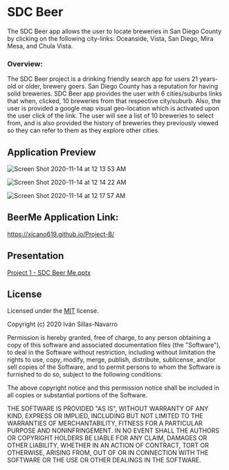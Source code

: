 # SDC Beer
The SDC Beer app allows the user to locate breweries in San Diego County by clicking on the following city-links: Oceanside, Vista, San Diego, Mira Mesa, and Chula Vista.

### Overview:
The SDC Beer project is a drinking friendly search app for users 21 years-old or older, brewery goers. 
San Diego County has a reputation for having solid breweries.
SDC Beer app provides the user with 6 cities/suburbs  links that when, clicked, 10 breweries from that respective city/suburb. 
Also, the user is provided a google map visual geo-location which is activated upon the user click of the link. 
The user will see a list of 10 breweries to select from, and is also provided the history of breweries they previously viewed so they can refer to them as they explore other cities. 



<!-- ## Wireframe - rough draft

The following is our first version of a rough draft wireframe:

![rough draft](./Assets/wireframe01.png)
 -->

## Application Preview 

![Screen Shot 2020-11-14 at 12 13 53 AM](https://user-images.githubusercontent.com/25594179/99143005-07134380-260f-11eb-978c-2e4522b83a64.png)

![Screen Shot 2020-11-14 at 12 14 22 AM](https://user-images.githubusercontent.com/25594179/99143057-80ab3180-260f-11eb-871c-91d0300c0fb2.png)

![Screen Shot 2020-11-14 at 12 17 57 AM](https://user-images.githubusercontent.com/25594179/99143080-b51eed80-260f-11eb-8392-cd5fcf59a21a.png)

 ## BeerMe Application Link:
 https://xicano619.github.io/Project-B/

## Presentation

[Project 1 - SDC Beer Me.pptx](https://github.com/Xicano619/Project-B/files/5541347/Project.1.-.SDC.Beer.Me.pptx)

 ## License 

Licensed under the [MIT](LICENSE) license.

Copyright (c) 2020  Iván Sillas-Navarro

Permission is hereby granted, free of charge, to any person obtaining a copy
of this software and associated documentation files (the "Software"), to deal
in the Software without restriction, including without limitation the rights
to use, copy, modify, merge, publish, distribute, sublicense, and/or sell
copies of the Software, and to permit persons to whom the Software is
furnished to do so, subject to the following conditions:

The above copyright notice and this permission notice shall be included in all
copies or substantial portions of the Software.

THE SOFTWARE IS PROVIDED "AS IS", WITHOUT WARRANTY OF ANY KIND, EXPRESS OR
IMPLIED, INCLUDING BUT NOT LIMITED TO THE WARRANTIES OF MERCHANTABILITY,
FITNESS FOR A PARTICULAR PURPOSE AND NONINFRINGEMENT. IN NO EVENT SHALL THE
AUTHORS OR COPYRIGHT HOLDERS BE LIABLE FOR ANY CLAIM, DAMAGES OR OTHER
LIABILITY, WHETHER IN AN ACTION OF CONTRACT, TORT OR OTHERWISE, ARISING FROM,
OUT OF OR IN CONNECTION WITH THE SOFTWARE OR THE USE OR OTHER DEALINGS IN THE
SOFTWARE.
